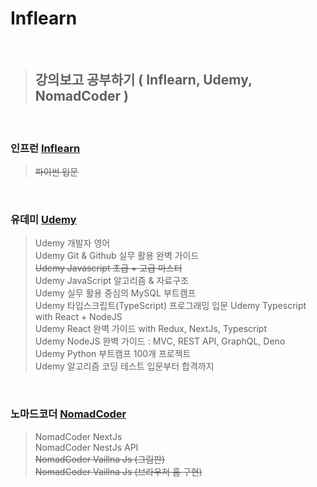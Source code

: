 # Inflearn

<br/>

> ## **강의보고 공부하기 ( Inflearn, Udemy, NomadCoder )**

<br/>

### 인프런 [Inflearn](https://www.inflearn.com/)
> ~~파이썬 입문~~

<br/>

### 유데미 [Udemy](https://www.udemy.com/)
> Udemy 개발자 영어  
> Udemy Git & Github 실무 활용 완벽 가이드  
> ~~Udemy Javascript 초급 + 고급 마스터~~  
> Udemy JavaScript 알고리즘 & 자료구조  
> Udemy 실무 활용 중심의 MySQL 부트캠프    
> Udemy 타입스크립트(TypeScript) 프로그래밍 입문
> Udemy Typescript with React + NodeJS  
> Udemy React 완벽 가이드 with Redux, NextJs, Typescript  
> Udemy NodeJS 완벽 가이드 : MVC, REST API, GraphQL, Deno  
> Udemy Python 부트캠프 100개 프로젝트  
> Udemy 알고리즘 코딩 테스트 입문부터 합격까지

<br/>

### 노마드코더 [NomadCoder](https://nomadcoders.co/)
> NomadCoder NextJs  
> NomadCoder NestJs API  
> ~~NomadCoder Vaillna Js (그림판)~~  
> ~~NomadCoder Vaillna Js (브라우저 홈 구현)~~
